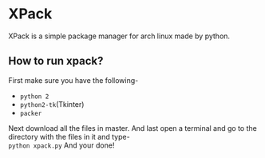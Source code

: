 # XPack
XPack is a simple package manager for arch linux made by python.
## How  to run xpack?
First make sure you have the following-
<ul>
<li><code>python 2</code>
<li><code>python2-tk</code>(Tkinter)
<li><code>packer</code>
</ul>
Next download all the files in master.
And last open a terminal and go to the directory with the files in it and type-<br>
<code>python xpack.py</code>
And your done!
